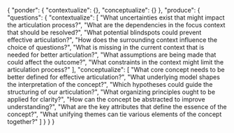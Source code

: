 {
  "ponder": {
    "contextualize": {},
    "conceptualize": {}
  },
  "produce": {
    "questions": {
      "contextualize": [
        "What uncertainties exist that might impact the articulation process?",
        "What are the dependencies in the focus context that should be resolved?",
        "What potential blindspots could prevent effective articulation?",
        "How does the surrounding context influence the choice of questions?",
        "What is missing in the current context that is needed for better articulation?",
        "What assumptions are being made that could affect the outcome?",
        "What constraints in the context might limit the articulation process?"
      ],
      "conceptualize": [
        "What core concept needs to be better defined for effective articulation?",
        "What underlying model shapes the interpretation of the concept?",
        "Which hypotheses could guide the structuring of our articulation?",
        "What organizing principles ought to be applied for clarity?",
        "How can the concept be abstracted to improve understanding?",
        "What are the key attributes that define the essence of the concept?",
        "What unifying themes can tie various elements of the concept together?"
      ]
    }
  }
}

